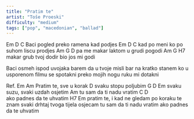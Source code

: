 ```yaml
---
title: "Pratim te"
artist: "Toše Proeski"
difficulty: "medium"
tags: ["pop", "macedonian", "ballad"]
---
```


Em               D         C
Baci pogled preko ramena kad podjes
Em               D          C
kad po meni ko po suhom liscu prodjes
Am               G      D
pa me makar laktom u grudi pogodi
Am             G            H7 
makar grub tvoj dodir bio jos mi godi

Baci osmeh ispod uvojaka barem
da u tvoje misli bar na kratko stanem
ko u usporenom filmu se spotakni
preko mojih nogu ruku mi dotakni

Ref.
Em             Am
Pratim te, sve u korak
                      D
svaku stopu poljubim
      G          D        Em
svaku suzu, svaki uzdah osjetim
Am
tu sam da ti nadu vratim
C                   D      
ako padnes da te uhvatim
H7    Em
pratim te, i kad ne gledam
po koraku te znam
svaki drhtaj tvoga tijela osjecam
tu sam da ti nadu vratim
ako padnes da te uhvatim
